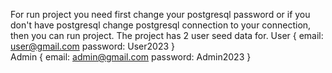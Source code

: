For run project you need first change your postgresql password or if you don't have postgresql change postgresql connection to your connection, then you can run project. The project has 2 user seed data for. 
User
{
email: user@gmail.com
password: User2023
}    
Admin
{
email: admin@gmail.com
password: Admin2023
}
